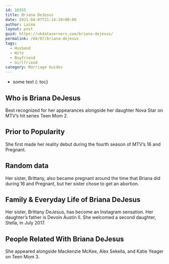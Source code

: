 ```yaml
---
id: 18355
title: Briana DeJesus
date: 2021-04-07T21:14:28+00:00
author: Laima
layout: post
guid: https://ukdataservers.com/briana-dejesus/
permalink: /04/07/briana-dejesus
tags:
  - Husband
  - Wife
  - Boyfriend
  - Girlfriend
category: Marriage Guides
---
```


* some text
{: toc}


## Who is Briana DeJesus
                  
                  
                  
Best recognized for her appearances alongside her daughter Nova Star on MTV&#8217;s hit series Teen Mom 2.
                  
              
            
              
            
                
                
                
## Prior to Popularity
                  
                  
                  
She first made her reality debut during the fourth season of MTV&#8217;s 16 and Pregnant.
                  
              
            
              
            
                
                
                
## Random data
                  
                  
                  
Her sister, Brittany, also became pregnant around the time that Briana did during 16 and Pregnant, but her sister chose to get an abortion.
                  
              
            
              
            
                
                
                
## Family & Everyday Life of Briana DeJesus
                  
                  
                  
Her sister, Brittany DeJesus, has become an Instagram sensation. Her daughter&#8217;s father is Devoin Austin II. She welcomed a second daughter, Stella, in July 2017. 
                  
              
            
              
            
                
                
                
## People Related With Briana DeJesus
                  
                  
                  
She appeared alongside Mackenzie McKee, Alex Sekella, and Katie Yeager on Teen Mom 3.
                  
              
            
              
            
                
              
            
              
              
            
            
              
            
          
          
          